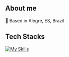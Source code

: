 ## About me

🏡 Based in Alegre, ES, Brazil


## Tech Stacks
<div> 

[![My Skills](https://skillicons.dev/icons?i=html,css,javascript,python,c)](https://skillicons.dev)
  
</div>
